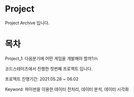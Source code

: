 # Project
Project Archive 입니다. 

# 목차

Project_1: 다음분기에 어떤 게임을 개발해야 할까?/n
  

코드스테이츠에서 진행한 첫번째 프로젝트 입니다. 


프로젝트 진행기간: 2021.05.28 ~ 06.02


Keyword: 파이썬을 이용한 데이터 전처리, 데이터 분석, 데이터 시각화 
